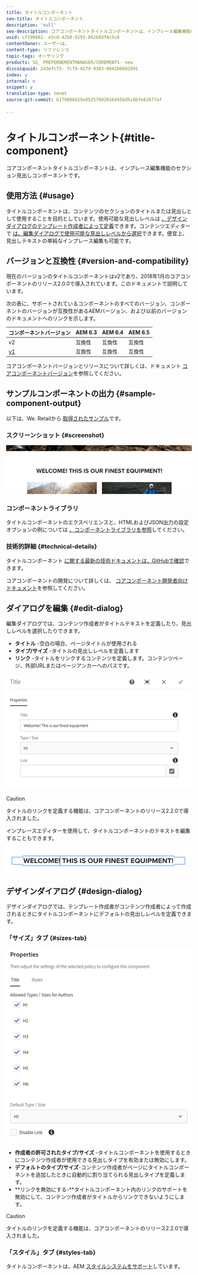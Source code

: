 ```yaml
---
title: タイトルコンポーネント
seo-title: タイトルコンポーネント
description: 'null'
seo-description: コアコンポーネントタイトルコンポーネントは、インプレース編集機能のセクション見出しコンポーネントです。
uuid: cf190861- e5cd-42b8-9193-842b8df8c5c6
contentOwner: ユーザーは、
content-type: リファレンス
topic-tags: オーサリング
products: SG_ PREPERNEMENTMANAGER/COREMENTS- new
discoiquuid: 243efc75- fcf9-427d-9303-9642b0602991
index: y
internal: n
snippet: y
translation-type: tm+mt
source-git-commit: b179888d19a95257602656d456d5c6bfe82877af

---
```



# タイトルコンポーネント{#title-component}

コアコンポーネントタイトルコンポーネントは、インプレース編集機能のセクション見出しコンポーネントです。

## 使用方法 {#usage}

タイトルコンポーネントは、コンテンツのセクションのタイトルまたは見出しとして使用することを目的としています。使用可能な見出しレベルは [、デザインダイアログのテンプレート作成者によって定義](#design-dialog)できます。コンテンツエディターで [は、編集ダイアログで使用可能な見出しレベルから選択](#edit-dialog)できます。便宜上、見出しテキストの単純なインプレース編集も可能です。

## バージョンと互換性 {#version-and-compatibility}

現在のバージョンのタイトルコンポーネントはv2であり、2018年1月のコアコンポーネントのリリース2.0.0で導入されています。このドキュメントで説明しています。

次の表に、サポートされているコンポーネントのすべてのバージョン、コンポーネントのバージョンが互換性があるAEMバージョン、および以前のバージョンのドキュメントへのリンクを示します。

| コンポーネントバージョン | AEM 6.3 | AEM 6.4 | AEM 6.5 |
|---|---|---|---|
| v2 | 互換性 | 互換性 | 互換性 |
| [v1](title-v1.md) | 互換性 | 互換性 | 互換性 |

コアコンポーネントバージョンとリリースについて詳しくは、ドキュメント [コアコンポーネントバージョン](versions.md)を参照してください。

## サンプルコンポーネントの出力 {#sample-component-output}

以下は、We. Retailから [取得されたサンプル](https://helpx.adobe.com/experience-manager/6-5/sites/developing/using/we-retail.html)です。

### スクリーンショット {#screenshot}

![](assets/chlimage_1-36.png)

### コンポーネントライブラリ

タイトルコンポーネントのエクスペリエンスと、HTMLおよびJSON出力の設定オプションの例については [、コンポーネントライブラリを参照](http://opensource.adobe.com/aem-core-wcm-components/library/title.html)してください。

### 技術的詳細 {#technical-details}

タイトルコンポーネント [に関する最新の技術ドキュメントは、GitHubで確認](https://github.com/adobe/aem-core-wcm-components/blob/master/content/src/content/jcr_root/apps/core/wcm/components/title/v2/title)できます。

コアコンポーネントの開発について詳しくは、 [コアコンポーネント開発者向けドキュメント](developing.md)を参照してください。

## ダイアログを編集 {#edit-dialog}

編集ダイアログでは、コンテンツ作成者がタイトルテキストを定義したり、見出しレベルを選択したりできます。

* **タイトル** -空白の場合、ページタイトルが使用される
* **タイプ/サイズ** -タイトルの見出しレベルを定義します
* **リンク** -タイトルをリンクするコンテンツを定義します。コンテンツページ、外部URLまたはページアンカーへのパスです。

![](assets/screenshot_2018-10-19at110055.png)

>[!CAUTION]
>
>タイトルのリンクを定義する機能は、コアコンポーネントのリリース2.2.0で導入されました。

インプレースエディターを使用して、タイトルコンポーネントのテキストを編集することもできます。

![](assets/chlimage_1-37.png)

## デザインダイアログ {#design-dialog}

デザインダイアログでは、テンプレート作成者がコンテンツ作成者によって作成されるときにタイトルコンポーネントにデフォルトの見出しレベルを定義できます。

### 「サイズ」タブ {#sizes-tab}

![](assets/screenshot_2018-10-19at110120.png)

* **作成者の許可されたタイプ/サイズ** -タイトルコンポーネントを使用するときにコンテンツ作成者が使用できる見出しタイプを有効または無効にします。
* **デフォルトのタイプ/サイズ**-コンテンツ作成者がページにタイトルコンポーネントを追加したときに自動的に割り当てられる見出しタイプを定義します。
* **リンクを無効にする-**タイトルコンポーネント内のリンクのサポートを無効にして、コンテンツ作成者がタイトルからリンクできないようにします。

>[!CAUTION]
>
>タイトルのリンクを定義する機能は、コアコンポーネントのリリース2.2.0で導入されました。

### 「スタイル」タブ {#styles-tab}

タイトルコンポーネントは、AEM [スタイルシステムをサポート](authoring.md#component-styling)しています。